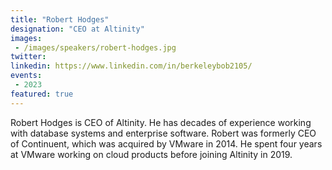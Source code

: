 ```yaml
---
title: "Robert Hodges"
designation: "CEO at Altinity"
images:
 - /images/speakers/robert-hodges.jpg
twitter: 
linkedin: https://www.linkedin.com/in/berkeleybob2105/
events:
 - 2023
featured: true
---
```


Robert Hodges is CEO of Altinity.  He has decades of experience working with database systems and enterprise software. Robert was formerly CEO of Continuent, which was acquired by VMware in 2014.  He spent four years at VMware working on cloud products before joining Altinity in 2019.
